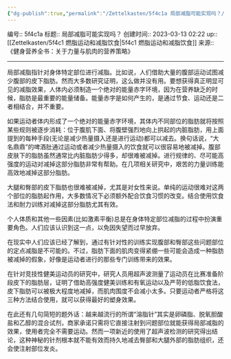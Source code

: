 ```yaml
---
{"dg-publish":true,"permalink":"/Zettelkasten/5f4c1a 局部减脂可能实现吗？/","dgPassFrontmatter":true}
---
```


编号:: 5f4c1a
标题:: 局部减脂可能实现吗？
创建时间:: 2023-03-13 02:22
up:: [[Zettelkasten/5f4c1 燃脂运动和减脂饮食\|5f4c1 燃脂运动和减脂饮食]]
来源:: 《健身营养全书：关于力量与肌肉的营养策略》

---
局部减脂指针对身体特定部位进行减脂。比如说，人们借助大量的腹部运动试图减少腹部的皮下脂肪。然而大多数研究证明，这么做并没有用。要想获得真正明显可见的减脂效果，人体内必须制造一个绝对的能量赤字环境，因为在营养缺乏的时候，脂肪是最重要的能量储备。能量赤字是如何产生的，是通过节食、运动还是二者相结合，并不重要。

如果运动者体内形成了一个绝对的能量赤字环境，其体内不同部位的脂肪就将按照某些规则被逐步消耗：位于腹肌下面、将腹壁强烈地向上拱起的内脏脂肪，用上面提到的每种手段(无论是减少热量摄入还是进行运动)都可以减去。换句话说，“大名鼎鼎”的啤酒肚通过运动或者减少热量摄入的饮食就可以很容易地被减掉。腹部皮肤下的脂肪虽然通常比内脏脂肪少得多，却很难被减掉。进行规律的、尽可能高强度的运动对减掉这部分脂肪非常有帮助。在几项相关研究中，艰苦的力量训练能高效地减掉这部分脂肪。

大腿和臀部的皮下脂肪也很难被减掉，尤其是对女性来说。单纯的运动很难对这两个部位的脂肪起作用，大多数情况下必须额外配合饮食习惯的改变。结合使用饮食法和耐力训练对减掉这部分脂肪尤其有效。

个人体质和其他一些因素(比如激素平衡)总是在身体特定部位减脂的过程中扮演重要角色。人们应该认识到这一点，以免因失望而过早放弃。

在现实中人们应该已经了解到，通过有针对性的训练实现腹部和臀部这些问题部位的定点减脂是不可能的。不过，脂肪下面的肌肉变得紧绷一些可能会造成一种脂肪被减掉的假象，好像是运动者进行的那些专门训练带来的效果。

在针对竞技性健美运动员的研究中，研究人员用超声波测量了运动员在比赛准备阶段皮下的脂肪层，证明了借助高强度健美训练和有氧运动以及严苛的低脂饮食法，皮下脂肪可以被极大程度地减掉，而肌肉围度不会减小太多。只要运动者严格将这三种方法结合使用，就可以获得最好的塑身效果。

在此还有几句简短的题外话：越来越流行的所谓“溶脂针”其实是卵磷脂、脱氧胆酸盐和乙醇的混合试剂，商家承诺只需将它直接注射到问题部位就能获得局部减脂的效果，使用者完全不需要运动。然而一项新近的使用了超声波检测的研究得出结论，这种神秘的针剂根本就不能有效而持久地减去臀部和大腿外部的脂肪组织，还会使注射部位发炎。